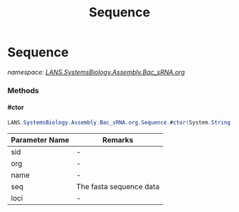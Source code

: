 ﻿---
title: Sequence
---

# Sequence
_namespace: [LANS.SystemsBiology.Assembly.Bac_sRNA.org](N-LANS.SystemsBiology.Assembly.Bac_sRNA.org.html)_





### Methods

#### #ctor
```csharp
LANS.SystemsBiology.Assembly.Bac_sRNA.org.Sequence.#ctor(System.String,System.String,System.String,System.String,LANS.SystemsBiology.ComponentModel.Loci.NucleotideLocation)
```


|Parameter Name|Remarks|
|--------------|-------|
|sid|-|
|org|-|
|name|-|
|seq|The fasta sequence data|
|loci|-|



